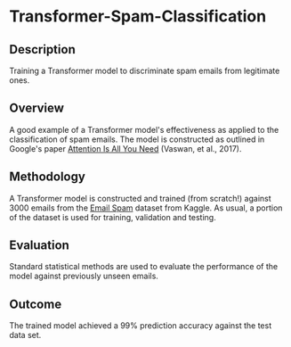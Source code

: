 # Transformer-Spam-Classification

## Description

Training a Transformer model to discriminate spam emails from legitimate ones.

## Overview  

A good example of a Transformer model's effectiveness as applied to the classification of spam emails. The model is constructed as outlined in Google's paper [Attention Is All You Need](https://doi.org/10.48550/arXiv.1706.03762) (Vaswan, et al., 2017).

## Methodology

A Transformer model is constructed and trained (from scratch!) against 3000 emails from the [Email Spam](https://www.kaggle.com/datasets/veleon/ham-and-spam-dataset) dataset from Kaggle. As usual, a portion of the dataset is used for training, validation and testing.

## Evaluation

Standard statistical methods are used to evaluate the performance of the model against previously unseen emails.

## Outcome

The trained model achieved a 99% prediction accuracy against the test data set.
